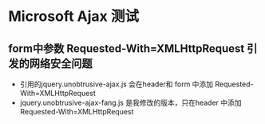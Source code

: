 Microsoft Ajax 测试
===

## form中参数 Requested-With=XMLHttpRequest 引发的网络安全问题

- 引用的jquery.unobtrusive-ajax.js 会在header和 form 中添加 Requested-With=XMLHttpRequest
- jquery.unobtrusive-ajax-fang.js 是我修改的版本，只在header 中添加 Requested-With=XMLHttpRequest





